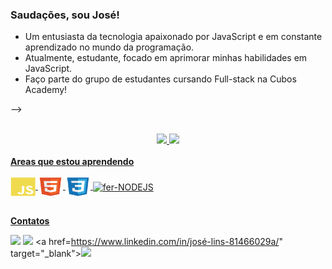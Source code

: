### Saudações, sou José!

<ul>
  <li>Um entusiasta da tecnologia apaixonado por JavaScript e em constante aprendizado no mundo da programação.</li>
  <li>Atualmente, estudante, focado em aprimorar minhas habilidades em JavaScript.</li>
  <li>Faço parte do grupo de estudantes cursando Full-stack na Cubos Academy!</li>
</ul>

-->

<div align="center">
  <br/>
  <a href="https://github.com/jseelins">
  <img height="150em" src="https://github-readme-stats.vercel.app/api?username=ferswift&show_icons=true&theme=dracula&include_all_commits=true&count_private=true"/>
  <img height="150em" src="https://github-readme-stats.vercel.app/api/top-langs/?username=ferswift&layout=compact&langs_count=7&theme=dracula"/>
</div>
  <br> <strong>Areas que estou aprendendo</strong>
<div style="display: inline_block"><br>
  <img align="center" alt="fer-Js" height="30" width="40" src="https://raw.githubusercontent.com/devicons/devicon/master/icons/javascript/javascript-plain.svg">
  <img align="center" alt="fer-HTML" height="30" width="40" src="https://raw.githubusercontent.com/devicons/devicon/master/icons/html5/html5-original.svg">
  <img align="center" alt="fer-CSS" height="30" width="40" src="https://raw.githubusercontent.com/devicons/devicon/master/icons/css3/css3-original.svg">
  <img align="center" alt="fer-NODEJS" height="30" width="40" src="https://cdn.jsdelivr.net/gh/devicons/devicon/icons/nodejs/nodejs-plain.svg">

<br/> <strong>Contatos</strong>

<div> 
  
  <a href="https://www.instagram.com/cl_linss/" target="_blank"><img src="https://img.shields.io/badge/-Instagram-%23E4405F?style=for-the-badge&logo=instagram&logoColor=white" target="_blank"></a>
  <a href = "mailto:claudiolinns@gmail.com"><img src="https://img.shields.io/badge/-Gmail-%23333?style=for-the-badge&logo=gmail&logoColor=white" target="_blank"></a>
  <a href=https://www.linkedin.com/in/josé-lins-81466029a/" target="_blank"><img src="https://img.shields.io/badge/-LinkedIn-%230077B5?style=for-the-badge&logo=linkedin&logoColor=white" target="_blank"></a> 
</div>
